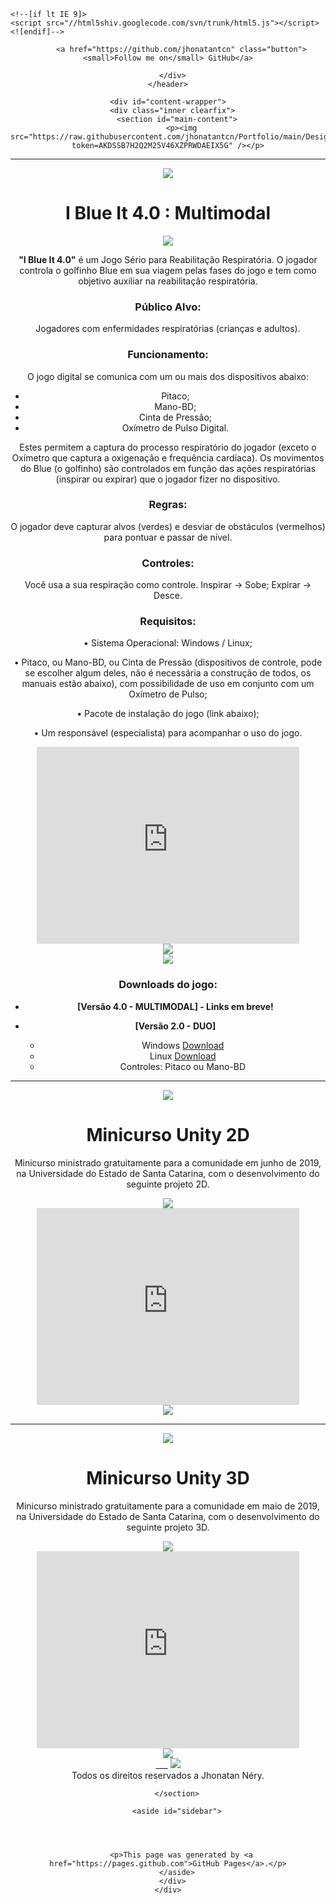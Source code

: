 <html lang="en-US">
<head>
    <meta charset='utf-8'>
    <meta http-equiv="X-UA-Compatible" content="IE=edge">
    <meta name="viewport" content="width=device-width, initial-scale=1, maximum-scale=1">
    <link rel="stylesheet" href="/assets/css/style.css?v=55cf5355249a12700eb687c0ab67631a4221515a" media="screen" type="text/css">
    <link rel="stylesheet" href="/assets/css/print.css" media="print" type="text/css">

    <!--[if lt IE 9]>
    <script src="//html5shiv.googlecode.com/svn/trunk/html5.js"></script>
    <![endif]-->

<!-- Begin Jekyll SEO tag v2.7.1 -->
<title>jhonatantcn.github.io | Portfólio de Jhonatan Néry com os principais trabalhos desenvolvidos, exceto os projetos que envolvem direitos autorais privados.</title>
<meta name="generator" content="Jekyll v3.9.0" />
<meta property="og:title" content="jhonatantcn.github.io" />
<meta property="og:locale" content="en_US" />
<meta name="description" content="Portfólio de Jhonatan Néry com os principais trabalhos desenvolvidos, exceto os projetos que envolvem direitos autorais privados." />
<meta property="og:description" content="Portfólio de Jhonatan Néry com os principais trabalhos desenvolvidos, exceto os projetos que envolvem direitos autorais privados." />
<link rel="canonical" href="https://jhonatantcn.github.io/" />
<meta property="og:url" content="https://jhonatantcn.github.io/" />
<meta property="og:site_name" content="jhonatantcn.github.io" />
<meta name="twitter:card" content="summary" />
<meta property="twitter:title" content="jhonatantcn.github.io" />
<script type="application/ld+json">
{"url":"https://jhonatantcn.github.io/","@type":"WebSite","headline":"jhonatantcn.github.io","description":"Portfólio de Jhonatan Néry com os principais trabalhos desenvolvidos, exceto os projetos que envolvem direitos autorais privados.","name":"jhonatantcn.github.io","@context":"https://schema.org"}</script>
<!-- End Jekyll SEO tag -->

  </head>

  <body>
    <header>
      <div class="inner">
        <!-- <a href="https://jhonatantcn.github.io/">
          <h1>jhonatantcn.github.io</h1>
        </a> -->
        <!-- <h2>Portfólio de Jhonatan Néry com os principais trabalhos desenvolvidos, exceto os projetos que envolvem direitos autorais privados.</h2> -->
        
        
          <a href="https://github.com/jhonatantcn" class="button"><small>Follow me on</small> GitHub</a>
        
      </div>
    </header>

    <div id="content-wrapper">
      <div class="inner clearfix">
        <section id="main-content">
          <p><img src="https://raw.githubusercontent.com/jhonatantcn/Portfolio/main/Design/Logo.jpg?token=AKDSSB7H2Q2M25V46XZPRWDAEIX5G" /></p>

<!-- <p>Portfólio de Jhonatan Néry com os principais trabalhos desenvolvidos, exceto os projetos que envolvem direitos autorais privados.</p> -->

<hr />
<p><img src="https://raw.githubusercontent.com/jhonatantcn/Portfolio/main/Design/Separador.jpg?token=AKDSSB63N365GDNN2KY6O5LAEIORS" /></p>
<h1 id="i-blue-it-40--multimodal">I Blue It 4.0 : Multimodal</h1>

<center>
<img src="https://raw.githubusercontent.com/jhonatantcn/Portfolio/main/I%20Blue%20It%204.0/1.PNG?token=AKDSSB76T6JTTYNWJ7QP5TLAEIOTA"/>
</center>

<b>"I Blue It 4.0"</b> é um Jogo Sério para Reabilitação Respiratória. O jogador controla o golfinho Blue em sua viagem pelas fases do jogo e tem como objetivo auxiliar na reabilitação respiratória.

### Público Alvo:

Jogadores com enfermidades respiratórias (crianças e adultos).

### Funcionamento:

O jogo digital se comunica com um ou mais dos dispositivos abaixo:

- Pitaco;
- Mano-BD;
- Cinta de Pressão;
- Oxímetro de Pulso Digital.
 
Estes permitem a captura do processo respiratório do jogador (exceto o Oxímetro que captura a oxigenação e frequência cardíaca). Os movimentos do Blue (o golfinho) são controlados em função das ações respiratórias (inspirar ou expirar) que o jogador fizer no dispositivo.

### Regras:

O jogador deve capturar alvos (verdes) e desviar de obstáculos (vermelhos) para pontuar e passar de nível.

### Controles: 

Você usa a sua respiração como controle. 
Inspirar -> Sobe; 
Expirar -> Desce.

### Requisitos:

• Sistema Operacional: Windows / Linux;

• Pitaco, ou Mano-BD, ou Cinta de Pressão (dispositivos de controle, pode se escolher algum deles, não é necessária a construção de todos, os manuais estão abaixo), com possibilidade de uso em conjunto com um Oxímetro de Pulso;

• Pacote de instalação do jogo (link abaixo);

• Um responsável (especialista) para acompanhar o uso do jogo.
<center>
<section id="video" class="video">
  <iframe width="420" height="315" src="https://www.youtube.com/embed/ywdSCqlUPME?showinfo=0" frameborder="0" allowfullscreen></iframe>
</section>
</center>

<center>
<img src="https://raw.githubusercontent.com/jhonatantcn/Portfolio/main/I%20Blue%20It%204.0/2.PNG?token=AKDSSB3ONQDUCTCS3NTHKIDAEIOUW"/>
</center>

<center>
<img src="https://raw.githubusercontent.com/jhonatantcn/Portfolio/main/I%20Blue%20It%204.0/Pitaco_Mano.jpg?token=AKDSSB7J7B2DNOAWF2RIXGTAEIOXA"/>
</center>

### Downloads do jogo:

- <b>[Versão 4.0 - MULTIMODAL]  - Links em breve!</b>

- <b>[Versão 2.0 - DUO] </b>
    - Windows [Download](https://drive.google.com/uc?export=download&id=1MAhLxF3t0rSUKxcubV1fMw9zinzY-z2Q)
    - Linux [Download](https://drive.google.com/uc?export=download&id=1nJZvCeM6dzT80JGBltkeQ2m-PVZk1fK7)
    - Controles: Pitaco ou Mano-BD


___
<img src="https://raw.githubusercontent.com/jhonatantcn/Portfolio/main/Design/Separador.jpg?token=AKDSSB63N365GDNN2KY6O5LAEIORS"/>


# Minicurso Unity 2D
Minicurso ministrado gratuitamente para a comunidade em junho de 2019, na Universidade do Estado de Santa Catarina, com o desenvolvimento do seguinte projeto 2D.

<center>
<img src="https://raw.githubusercontent.com/jhonatantcn/Portfolio/main/Projeto%202D%20Minicurso/2DCapa.JPG?token=AKDSSB55UKOJY55NL3JE7NTAEIPBO"/>
</center>

<center>
<section id="video" class="video">
  <iframe width="420" height="315" src="https://www.youtube.com/embed/INe25IKo6bc?showinfo=0" frameborder="0" allowfullscreen></iframe>
</section>
</center>

<center>
<img src="https://raw.githubusercontent.com/jhonatantcn/Portfolio/main/Projeto%202D%20Minicurso/2D.png?token=AKDSSB7CGJNZ2D7IUKWKSX3AEIPC6"/>
</center>

___
<img src="https://raw.githubusercontent.com/jhonatantcn/Portfolio/main/Design/Separador.jpg?token=AKDSSB63N365GDNN2KY6O5LAEIORS"/>

# Minicurso Unity 3D
Minicurso ministrado gratuitamente para a comunidade em maio de 2019, na Universidade do Estado de Santa Catarina, com o desenvolvimento do seguinte projeto 3D.

<center>
<img src="https://raw.githubusercontent.com/jhonatantcn/Portfolio/main/Projeto%203D%20Minicurso/3DCapa.png?token=AKDSSBYWEAFEYRJMBCYJKYDAEIPE6"/>
</center>

<center>
<section id="video" class="video">
  <iframe width="420" height="315" src="https://www.youtube.com/embed/0Io-3Kh73TI?showinfo=0" frameborder="0" allowfullscreen></iframe>
</section>
</center>

<center>
<img src="https://raw.githubusercontent.com/jhonatantcn/Portfolio/main/Projeto%203D%20Minicurso/3D.png?token=AKDSSB7Q3EEMJC7H7TUXXM3AEIPGU"/>
</center>
___

<img src="https://raw.githubusercontent.com/jhonatantcn/Portfolio/main/Design/Separador.jpg?token=AKDSSB63N365GDNN2KY6O5LAEIORS"/>

<center>Todos os direitos reservados a Jhonatan Néry.</center>

<link rel="stylesheet" id="jhonatan-css" href="adic/css/jhonatan.css" type="text/css" media="all" />


        </section>

        <aside id="sidebar">
          

          

          <p>This page was generated by <a href="https://pages.github.com">GitHub Pages</a>.</p>
        </aside>
      </div>
    </div>

    
  </body>
</html>
